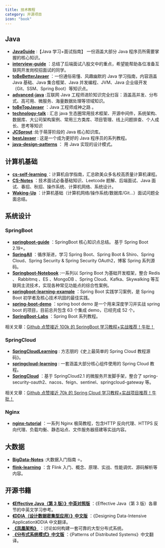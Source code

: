 ```yaml
---
title: 技术教程
category: 开源项目
icon: "book"
---
```


## Java

- **[JavaGuide](https://github.com/Snailclimb/JavaGuide "JavaGuide")** :【Java 学习+面试指南】 一份涵盖大部分 Java 程序员所需要掌握的核心知识。
- **[interview-guide](https://github.com/csguide-dabai/interview-guide)** ：总结了后端面试八股文中的重点，希望能帮助各位准备互联网开发岗校招面试的同学。
- **[toBeBetterJavaer](https://github.com/itwanger/toBeBetterJavaer)** ：一份通俗易懂、风趣幽默的 Java 学习指南，内容涵盖 Java 基础、Java 集合框架、Java 并发编程、JVM、Java 企业级开发（Git、SSM、Spring Boot）等知识点。
- **[advanced-java](https://github.com/doocs/advanced-java "advanced-java")** :互联网 Java 工程师进阶知识完全扫盲：涵盖高并发、分布式、高可用、微服务、海量数据处理等领域知识。
- **[toBeTopJavaer](https://github.com/hollischuang/toBeTopJavaer "toBeTopJavaer")** ：Java 工程师成神之路 。
- **[technology-talk](https://github.com/aalansehaiyang/technology-talk)** : 汇总 java 生态圈常用技术框架、开源中间件，系统架构、数据库、大公司架构案例、常用三方类库、项目管理、线上问题排查、个人成长、思考等知识
- **[JCSprout](https://github.com/crossoverJie/JCSprout "JCSprout")** :处于萌芽阶段的 Java 核心知识库。
- **[bestJavaer](https://github.com/crisxuan/bestJavaer)** : 这是一个成为更好的 Java 程序员的系列教程。
- **[java-design-patterns](https://github.com/iluwatar/java-design-patterns "java-design-patterns")** ： 用 Java 实现的设计模式。

## 计算机基础

- **[cs-self-learning ](https://github.com/PKUFlyingPig/cs-self-learning)** ：计算机自学指南，汇总欧美众多名校高质量计算机课程。
- **[CS-Notes](https://github.com/CyC2018/CS-Notes "CS-Notes")** ：技术面试必备基础知识、Leetcode 题解、后端面试、Java 面试、春招、秋招、操作系统、计算机网络、系统设计。
- **[Waking-Up](https://github.com/wolverinn/Waking-Up)** ：计算机基础（计算机网络/操作系统/数据库/Git...）面试问题全面总结。

## 系统设计

### SpringBoot

- **[springboot-guide](https://github.com/Snailclimb/springboot-guide)** ：SpringBoot 核心知识点总结。 基于 Spring Boot 2.19+。
- **[SpringAll](https://github.com/wuyouzhuguli/SpringAll "SpringAll")** ：循序渐进，学习 Spring Boot、Spring Boot & Shiro、Spring Cloud、Spring Security & Spring Security OAuth2，博客 Spring 系列源码。
- **[Springboot-Notebook](https://github.com/chengxy-nds/Springboot-Notebook)** :一系列以 Spring Boot 为基础开发框架，整合 Redis 、 Rabbitmq 、ES 、MongoDB 、Spring Cloud、Kafka、Skywalking 等互联网主流技术，实现各种常见功能点的综合性案例。
- **[springboot-learning-example](https://github.com/JeffLi1993/springboot-learning-example "springboot-learning-example")** ：Spring Boot 实践学习案例，是 Spring Boot 初学者及核心技术巩固的最佳实践。
- **[spring-boot-demo](https://github.com/xkcoding/spring-boot-demo "spring-boot-demo")** ：spring boot demo 是一个用来深度学习并实战 spring boot 的项目，目前总共包含 63 个集成 demo，已经完成 52 个。
- **[SpringBoot-Labs](https://github.com/YunaiV/SpringBoot-Labs)** ：Spring Boot 系列教程。

相关文章：[Github 点赞接近 100k 的 SpringBoot 学习教程+实战推荐！牛批！](https://mp.weixin.qq.com/s?__biz=Mzg2OTA0Njk0OA==&mid=2247488298&idx=3&sn=0a8fd88ec5a050de131c2a3305482ac4&chksm=cea25ce1f9d5d5f7f53a0237d27489326bce4546353b038085c03b086d91ef396bf824d3a155&token=496868067&lang=zh_CN#rd)

### SpringCloud

- **[SpringCloudLearning](https://github.com/forezp/SpringCloudLearning "SpringCloudLearning")** : 方志朋的《史上最简单的 Spring Cloud 教程源码》。
- **[springcloud-learning](https://github.com/macrozheng/springcloud-learning)** : 一套涵盖大部分核心组件使用的 Spring Cloud 教程。
- **[SpringCloud](https://github.com/zhoutaoo/SpringCloud "SpringCloud")** ：基于 SpringCloud2.1 的微服务开发脚手架，整合了 spring-security-oauth2、nacos、feign、sentinel、springcloud-gateway 等。

相关文章：[Github 点赞接近 70k 的 Spring Cloud 学习教程+实战项目推荐！牛批！](https://mp.weixin.qq.com/s?__biz=Mzg2OTA0Njk0OA==&mid=2247488377&idx=1&sn=0fb33ef330159db5a9c8bc0f029cd739&chksm=cea25cb2f9d5d5a4c7bacc9dcfc90ed86e89f4262e32b40c7aa47af84c747cb6c0429f753e1d&token=496868067&lang=zh_CN#rd)

### Nginx

- **[nginx-tutorial](https://github.com/dunwu/nginx-tutorial)** ：一系列 Nginx 极简教程，包含HTTP 反向代理、HTTPS 反向代理、负载均衡、静态站点、文件服务器搭建等实战内容。

## 大数据

- **[BigData-Notes](https://github.com/heibaiying/BigData-Notes "BigData-Notes")** :大数据入门指南 ⭐️。
- **[flink-learning](https://github.com/zhisheng17/flink-learning "flink-learning")** ：含 Flink 入门、概念、原理、实战、性能调优、源码解析等内容。

## 开源书籍

- **[《Effective Java（第 3 版）》中英对照版](https://github.com/clxering/Effective-Java-3rd-edition-Chinese-English-bilingual)** ：《Effective Java（第 3 版）各章节的中英文学习参考。
- **[《DDIA（设计数据密集型应用）》中文版](https://github.com/Vonng/ddia)** ：《Designing Data-Intensive Application》DDIA 中文翻译。
- **[《凤凰架构》](https://github.com/fenixsoft/awesome-fenix)** ：讨论如何构建一套可靠的大型分布式系统。
- **[《分布式系统模式》中文版](https://github.com/dreamhead/patterns-of-distributed-systems)** ：《Patterns of Distributed Systems》中文翻译。